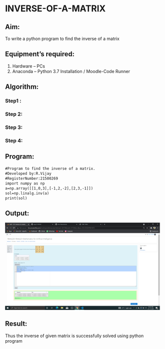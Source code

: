 # INVERSE-OF-A-MATRIX
## Aim:
To write a python program to find the inverse of a matrix
## Equipment’s required:
1. 	Hardware – PCs
2. 	Anaconda – Python 3.7 Installation / Moodle-Code Runner
## Algorithm:
### Step1 : 
### Step 2: 
### Step 3: 
### Step 4: 

## Program:
~~~
#Program to find the inverse of a matrix.
#Developed by:R.Vijay
#RegisterNumber:21500269
import numpy as np
a=np.array([[1,0,3],[-1,2,-2],[2,3,-1]])
sol=np.linalg.inv(a)
print(sol)
~~~
## Output:
![output](https://github.com/vijay21500269/INVERSE-OF-A-MATRIX/blob/main/Screenshot%20(7).png?raw=true)
## Result:
Thus the inverse of given matrix is successfully solved using python program

